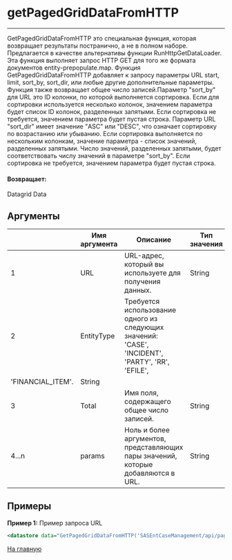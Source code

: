 # getPagedGridDataFromHTTP

---

GetPagedGridDataFromHTTP это специальная функция, которая возвращает результаты постранично, а не в полном наборе. Предлагается в качестве альтернативы функции RunHttpGetDataLoader. Эта функция выполняет запрос HTTP GET для того же формата документов entity-prepopulate.map. Функция GetPagedGridDataFromHTTP добавляет к запросу параметры URL start, limit, sort_by, sort_dir, или любые другие дополнительные параметры. Функция также возвращает общее число записей.Параметр "sort_by" для URL это ID колонки, по которой выполняется сортировка. Если для сортировки используется несколько колонок, значением параметра будет список ID колонок, разделенных запятыми. Если сортировка не требуется, значением параметра будет пустая строка. Параметр URL "sort_dir" имеет значение "ASC" или "DESC", что означает сортировку по возрастанию или убыванию. Если сортировка выполняется по нескольким колонкам, значение параметра - список значений, разделенных запятыми. Число значений, разделенных запятыми, будет соответствовать числу значений в параметре "sort_by". Если сортировка не требуется, значением параметра будет пустая строка.

#### Возвращает:

Datagrid Data

## Аргументы

|  | Имя аргумента | Описание | Тип значения |
| --- | --- | --- | --- |
| 1 | URL | URL-адрес, который вы используете для получения данных. | String |
| 2 | EntityType | Требуется использование одного из следующих значений: 'CASE', 'INCIDENT', 'PARTY', 'RR', 'EFILE',
'FINANCIAL\_ITEM'. | String |
| 3 | Total | Имя поля, содержащего общее число записей. | String |
| 4...n | params | Ноль и более аргументов, представляющих пары значений, которые добавляются в URL. | String |

## Примеры

**Пример 1:** Пример запроса URL
```xml
<datastore data="GetPagedGridDataFromHTTP('SASEntCaseManagement/api/paging/cases.json', 'CASE', 'TEMP.HTTP_TOTAL', concat('filter_id=', TEMP.X_ID))" id="REMOTE_STORE_HTTP"/>
```



[На главную](./ecmfunctions/)